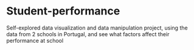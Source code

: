 # Student-performance

Self-explored data visualization and data manipulation project, using the data from 2 schools in Portugal, and see what factors affect their performance at school


